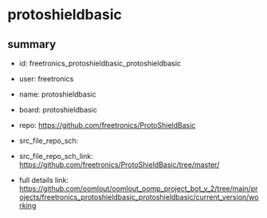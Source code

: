 # protoshieldbasic
 
## summary 
* id: freetronics_protoshieldbasic_protoshieldbasic
* user: freetronics
* name: protoshieldbasic
* board: protoshieldbasic
* repo: https://github.com/freetronics/ProtoShieldBasic



* src_file_repo_sch: 
* src_file_repo_sch_link: https://github.com/freetronics/ProtoShieldBasic/tree/master/
* full details link: https://github.com/oomlout/oomlout_oomp_project_bot_v_2/tree/main/projects/freetronics_protoshieldbasic_protoshieldbasic/current_version/working  






